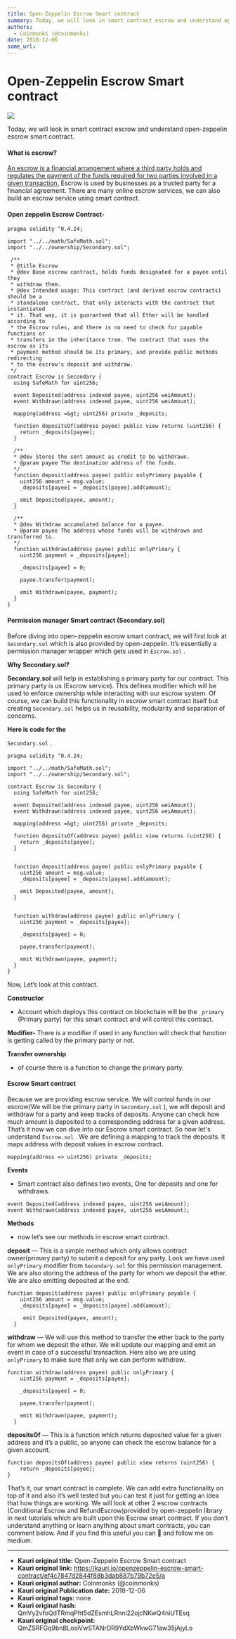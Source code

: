 ```yaml
---
title: Open-Zeppelin Escrow Smart contract
summary: Today, we will look in smart contract escrow and understand open-zeppelin escrow smart contract. What is escrow? An escrow is a financial arrangement where a third party holds and regulates the payment of the funds required for two parties involved in a given transaction. Escrow is used by businesses as a trusted party for a financial agreement. There are many online escrow services, we can also build an escrow service using smart contract. Open zeppelin Escrow Contract-pragma solidity ^0.4.24;
authors:
  - Coinmonks (@coinmonks)
date: 2018-12-06
some_url: 
---
```


# Open-Zeppelin Escrow Smart contract



![](https://ipfs.infura.io/ipfs/QmY9EN1miTFb4k1P6w15d5rVw1rYZFsVBo8arf5g6bwV2V)

Today, we will look in smart contract escrow and understand open-zeppelin escrow smart contract.

#### What is escrow?
 
[An escrow is a financial arrangement where a third party holds and regulates the payment of the funds required for two parties involved in a given transaction.](https://www.escrow.com/what-is-escrow)
 Escrow is used by businesses as a trusted party for a financial agreement. There are many online escrow services, we can also build an escrow service using smart contract.

#### Open zeppelin Escrow Contract-

<body><style>.gist .gist-file { margin-bottom: 0 !important; }.gist { text-rendering: auto; }</style><script charset="utf-8" src="https://gist.github.com/buddies2705/538000dd91f3d99c6c6ed4200102bb0a.js"></script><script>var height = -1; var delayMs = 200;function notifyResize(height) {height = height ? height : document.documentElement.offsetHeight; var resized = false; if (window.donkey && donkey.resize) {donkey.resize(height); resized = true;}if (parent && parent._resizeIframe) {var obj = {iframe: window.frameElement, height: height}; parent._resizeIframe(obj); resized = true;}if (window.location && window.location.hash === "#amp=1" && window.parent && window.parent.postMessage) {window.parent.postMessage({sentinel: "amp", type: "embed-size", height: height}, "*");}if (window.webkit && window.webkit.messageHandlers && window.webkit.messageHandlers.resize) {window.webkit.messageHandlers.resize.postMessage(height); resized = true;}return resized;}function maybeResize() {if (document.documentElement.offsetHeight != height && notifyResize()) {height = document.documentElement.offsetHeight;}delayMs = Math.min(delayMs * 2, 1000000); setTimeout(maybeResize, delayMs);}maybeResize();</script></body>


```
pragma solidity ^0.4.24;

import "../../math/SafeMath.sol";
import "../../ownership/Secondary.sol";

 /**
 * @title Escrow
 * @dev Base escrow contract, holds funds designated for a payee until they
 * withdraw them.
 * @dev Intended usage: This contract (and derived escrow contracts) should be a
 * standalone contract, that only interacts with the contract that instantiated
 * it. That way, it is guaranteed that all Ether will be handled according to
 * the Escrow rules, and there is no need to check for payable functions or
 * transfers in the inheritance tree. The contract that uses the escrow as its
 * payment method should be its primary, and provide public methods redirecting
 * to the escrow's deposit and withdraw.
 */
contract Escrow is Secondary {
  using SafeMath for uint256;

  event Deposited(address indexed payee, uint256 weiAmount);
  event Withdrawn(address indexed payee, uint256 weiAmount);

  mapping(address =&gt; uint256) private _deposits;

  function depositsOf(address payee) public view returns (uint256) {
    return _deposits[payee];
  }

  /**
  * @dev Stores the sent amount as credit to be withdrawn.
  * @param payee The destination address of the funds.
  */
  function deposit(address payee) public onlyPrimary payable {
    uint256 amount = msg.value;
    _deposits[payee] = _deposits[payee].add(amount);

    emit Deposited(payee, amount);
  }

  /**
  * @dev Withdraw accumulated balance for a payee.
  * @param payee The address whose funds will be withdrawn and transferred to.
  */
  function withdraw(address payee) public onlyPrimary {
    uint256 payment = _deposits[payee];

    _deposits[payee] = 0;

    payee.transfer(payment);

    emit Withdrawn(payee, payment);
  }
}

```



#### Permission manager Smart contract (Secondary.sol)
Before diving into open-zeppelin escrow smart contract, we will first look at 
`Secondary.sol`
 which is also provided by open-zeppelin. It’s essentially a permission manager wrapper which gets used in 
`Escrow.sol`
 .
 
**Why Secondary.sol?**
 
 
**Secondary.sol**
 will help in establishing a primary party for our contract. This primary party is us (Escrow service). This defines modifier which will be used to enforce ownership while interacting with our escrow system. Of course, we can build this functionality in escrow smart contract itself but creating 
`Secondary.sol`
 helps us in reusability, modularity and separation of concerns.
 
**Here is code for the**
  
`Secondary.sol`
 .

<body><style>.gist .gist-file { margin-bottom: 0 !important; }.gist { text-rendering: auto; }</style><script charset="utf-8" src="https://gist.github.com/buddies2705/a8bcb120e030672340547bdb9ffe08c7.js"></script><script>var height = -1; var delayMs = 200;function notifyResize(height) {height = height ? height : document.documentElement.offsetHeight; var resized = false; if (window.donkey && donkey.resize) {donkey.resize(height); resized = true;}if (parent && parent._resizeIframe) {var obj = {iframe: window.frameElement, height: height}; parent._resizeIframe(obj); resized = true;}if (window.location && window.location.hash === "#amp=1" && window.parent && window.parent.postMessage) {window.parent.postMessage({sentinel: "amp", type: "embed-size", height: height}, "*");}if (window.webkit && window.webkit.messageHandlers && window.webkit.messageHandlers.resize) {window.webkit.messageHandlers.resize.postMessage(height); resized = true;}return resized;}function maybeResize() {if (document.documentElement.offsetHeight != height && notifyResize()) {height = document.documentElement.offsetHeight;}delayMs = Math.min(delayMs * 2, 1000000); setTimeout(maybeResize, delayMs);}maybeResize();</script></body>


```
pragma solidity ^0.4.24;

import "../../math/SafeMath.sol";
import "../../ownership/Secondary.sol";

contract Escrow is Secondary {
  using SafeMath for uint256;

  event Deposited(address indexed payee, uint256 weiAmount);
  event Withdrawn(address indexed payee, uint256 weiAmount);

  mapping(address =&gt; uint256) private _deposits;

  function depositsOf(address payee) public view returns (uint256) {
    return _deposits[payee];
  }

 
  function deposit(address payee) public onlyPrimary payable {
    uint256 amount = msg.value;
    _deposits[payee] = _deposits[payee].add(amount);

    emit Deposited(payee, amount);
  }

 
  function withdraw(address payee) public onlyPrimary {
    uint256 payment = _deposits[payee];

    _deposits[payee] = 0;

    payee.transfer(payment);

    emit Withdrawn(payee, payment);
  }
}

```


Now, Let’s look at this contract.
 
**Constructor**
 - Account which deploys this contract on blockchain will be the 
`_primary`
 (Primary party) for this smart contract and will control this contract.
 
**Modifier-**
 There is a modifier if used in any function will check that function is getting called by the primary party or not.
 
**Transfer ownership**
 - of course there is a function to change the primary party.

#### Escrow Smart contract
Because we are providing escrow service. We will control funds in our escrow(We will be the primary party in 
`Secondary.sol`
 ), we will deposit and withdraw for a party and keep tracks of deposits. Anyone can check how much amount is deposited to a corresponding address for a given address.
That’s it now we can dive into our Escrow smart contract. So now let's understand 
`Escrow.sol`
 .
We are defining a mapping to track the deposits. It maps address with deposit values in escrow contract.

```
mapping(address => uint256) private _deposits;
```


 
**Events**
 - Smart contract also defines two events, One for deposits and one for withdraws.

```
event Deposited(address indexed payee, uint256 weiAmount);
event Withdrawn(address indexed payee, uint256 weiAmount);
```


 
**Methods**
 - now let’s see our methods in escrow smart contract.
 
**deposit**
 — This is a simple method which only allows contract owner(primary party) to submit a deposit for any party. Look we have used 
`onlyPrimary`
 modifier from 
`Secondary.sol`
 for this permission management. We are also storing the address of the party for whom we deposit the ether. We are also emitting deposited at the end.

```
function deposit(address payee) public onlyPrimary payable {
    uint256 amount = msg.value;
    _deposits[payee] = _deposits[payee].add(amount);
 
     emit Deposited(payee, amount);
  }
```


 
**withdraw**
 — We will use this method to transfer the ether back to the party for whom we deposit the ether. We will update our mapping and emit an event in case of a successful transaction. Here also we are using 
`onlyPrimary`
 to make sure that only we can perform withdraw.

```
function withdraw(address payee) public onlyPrimary {
    uint256 payment = _deposits[payee];
```



```
    _deposits[payee] = 0;
```



```
    payee.transfer(payment);
```



```
    emit Withdrawn(payee, payment);
  }
```


 
**depositsOf**
 — This is a function which returns deposited value for a given address and it’s a public, so anyone can check the escrow balance for a given account.

```
function depositsOf(address payee) public view returns (uint256) {
    return _deposits[payee];
}
```


That’s it, our smart contract is complete. We can add extra functionality on top of it and also it’s well tested but you can test it just for getting an idea that how things are working. We will look at other 2 escrow contracts (Conditional Escrow and RefundEscrow)provided by open-zeppelin library in next tutorials which are built upon this Escrow smart contract.
If you don’t understand anything or learn anything about smart contracts, you can comment below. And if you find this useful you can 👏 and follow me on medium.



---

- **Kauri original title:** Open-Zeppelin Escrow Smart contract
- **Kauri original link:** https://kauri.io/openzeppelin-escrow-smart-contract/ef4c7847d2844f88b3dab887b79b72e5/a
- **Kauri original author:** Coinmonks (@coinmonks)
- **Kauri original Publication date:** 2018-12-06
- **Kauri original tags:** none
- **Kauri original hash:** QmVy2vfoQdTRmqPht5dZEsmhLRnni22ojcNKwQ4niUTEsq
- **Kauri original checkpoint:** QmZSRFGq9bnBLosiVwSTANrDR9YdXbWkwG71aw35jAjyLo



